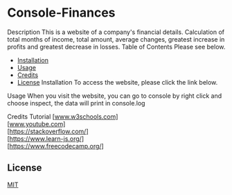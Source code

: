 # Console-Finances
Description
This is a website of a company's financial details. Calculation of total months of income, total amount, average changes, greatest increase in profits and greatest decrease in losses.
Table of Contents
Please see below.


- [Installation](#installation)
- [Usage](#usage)
- [Credits](#credits)
- [License](#license)
Installation
To access the website, please click the link below. 

Usage
When you visit the website, you can go to console by right click and choose inspect, the data will print in console.log

Credits
Tutorial [www.w3schools.com]<br>
         [www.youtube.com]<br>
         [https://stackoverflow.com/]<br> 
         [https://www.learn-js.org/]<br>
         [https://www.freecodecamp.org/]<br>

## License

[MIT](https://choosealicense.com/licenses/mit/)
